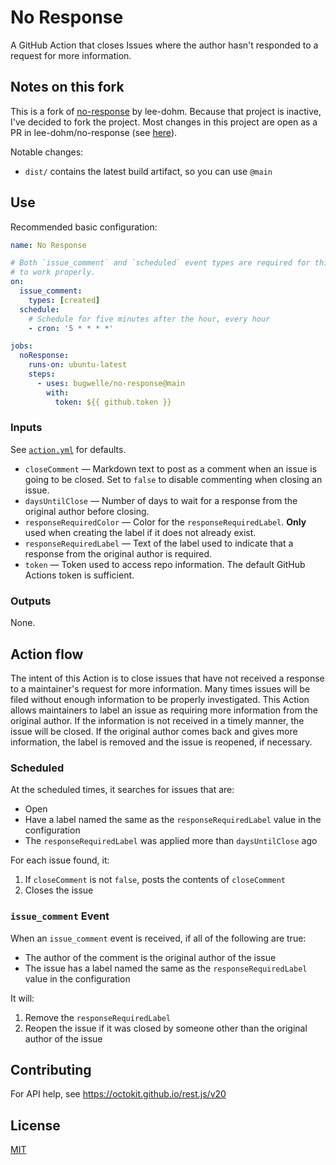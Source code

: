 # No Response

A GitHub Action that closes Issues where the author hasn't responded to a request for more information.

## Notes on this fork

This is a fork of [no-response](https://github.com/lee-dohm/no-response) by lee-dohm.
Because that project is inactive, I've decided to fork the project.
Most changes in this project are open as a PR in lee-dohm/no-response (see [here](https://github.com/lee-dohm/no-response/pull/410)).

Notable changes:

- `dist/` contains the latest build artifact, so you can use `@main`

## Use

Recommended basic configuration:

```yaml
name: No Response

# Both `issue_comment` and `scheduled` event types are required for this Action
# to work properly.
on:
  issue_comment:
    types: [created]
  schedule:
    # Schedule for five minutes after the hour, every hour
    - cron: '5 * * * *'

jobs:
  noResponse:
    runs-on: ubuntu-latest
    steps:
      - uses: bugwelle/no-response@main
        with:
          token: ${{ github.token }}
```

### Inputs

See [`action.yml`](action.yml) for defaults.

- `closeComment` &mdash; Markdown text to post as a comment when an issue is going to be closed. Set to `false` to disable commenting when closing an issue.
- `daysUntilClose` &mdash; Number of days to wait for a response from the original author before closing.
- `responseRequiredColor` &mdash; Color for the `responseRequiredLabel`. **Only** used when creating the label if it does not already exist.
- `responseRequiredLabel` &mdash; Text of the label used to indicate that a response from the original author is required.
- `token` &mdash; Token used to access repo information. The default GitHub Actions token is sufficient.

### Outputs

None.

## Action flow

The intent of this Action is to close issues that have not received a response to a maintainer's request for more information. Many times issues will be filed without enough information to be properly investigated. This Action allows maintainers to label an issue as requiring more information from the original author. If the information is not received in a timely manner, the issue will be closed. If the original author comes back and gives more information, the label is removed and the issue is reopened, if necessary.

### Scheduled

At the scheduled times, it searches for issues that are:

- Open
- Have a label named the same as the `responseRequiredLabel` value in the configuration
- The `responseRequiredLabel` was applied more than `daysUntilClose` ago

For each issue found, it:

1. If `closeComment` is not `false`, posts the contents of `closeComment`
2. Closes the issue

### `issue_comment` Event

When an `issue_comment` event is received, if all of the following are true:

- The author of the comment is the original author of the issue
- The issue has a label named the same as the `responseRequiredLabel` value in the configuration

It will:

1. Remove the `responseRequiredLabel`
2. Reopen the issue if it was closed by someone other than the original author of the issue

## Contributing

For API help, see https://octokit.github.io/rest.js/v20

## License

[MIT](LICENSE.md)
